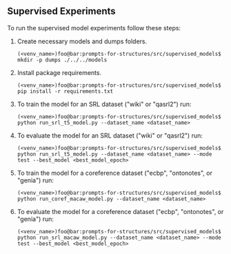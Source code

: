 ## Supervised Experiments

To run the supervised model experiments follow these steps:

1. Create necessary models and dumps folders.
   ```console
   (<venv_name>)foo@bar:prompts-for-structures/src/supervised_models$ mkdir -p dumps ./../../models
   ```
2. Install package requirements.
   ```console
   (<venv_name>)foo@bar:prompts-for-structures/src/supervised_models$ pip install -r requirements.txt
   ```
3. To train the model for an SRL dataset ("wiki" or "qasrl2") run:
   ```console
   (<venv_name>)foo@bar:prompts-for-structures/src/supervised_models$ python run_srl_t5_model.py --dataset_name <dataset_name>
   ```
4. To evaluate the model for an SRL dataset ("wiki" or "qasrl2") run:
   ```console
   (<venv_name>)foo@bar:prompts-for-structures/src/supervised_models$ python run_srl_t5_model.py --dataset_name <dataset_name> --mode test --best_model <best_model_epoch>
    ```
5. To train the model for a coreference dataset ("ecbp", "ontonotes", or "genia") run:
   ```console
   (<venv_name>)foo@bar:prompts-for-structures/src/supervised_models$ python run_coref_macaw_model.py --dataset_name <dataset_name>
   ```
6. To evaluate the model for a coreference dataset ("ecbp", "ontonotes", or "genia") run:
   ```console
   (<venv_name>)foo@bar:prompts-for-structures/src/supervised_models$ python run_srl_macaw_model.py --dataset_name <dataset_name> --mode test --best_model <best_model_epoch>
   ```
